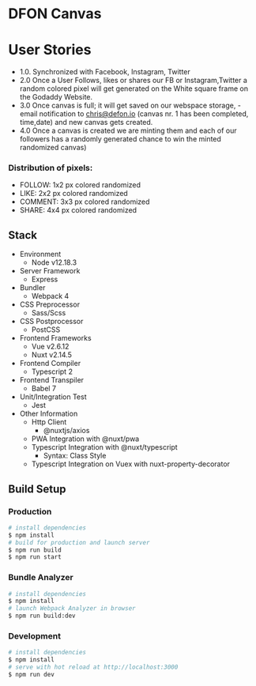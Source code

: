 # DFON Canvas

# User Stories

- 1.0. Synchronized with Facebook, Instagram, Twitter
- 2.0 Once a User Follows, likes or shares our FB or Instagram,Twitter a random colored pixel will get generated on the White square frame on the Godaddy Website.
- 3.0 Once canvas is full; it will get saved on our webspace storage, - email notification to chris@defon.io (canvas nr. 1 has been completed, time,date) and new canvas gets created.
- 4.0 Once a canvas is created we are minting them and each of our followers has a randomly generated chance to win the minted randomized canvas)

### Distribution of pixels:

- FOLLOW: 1x2 px colored randomized
- LIKE: 2x2 px colored randomized
- COMMENT: 3x3 px colored randomized
- SHARE: 4x4 px colored randomized

## Stack

- Environment
  - Node v12.18.3
- Server Framework
  - Express
- Bundler
  - Webpack 4
- CSS Preprocessor
  - Sass/Scss
- CSS Postprocessor
  - PostCSS
- Frontend Frameworks
  - Vue v2.6.12
  - Nuxt v2.14.5
- Frontend Compiler
  - Typescript 2
- Frontend Transpiler
  - Babel 7
- Unit/Integration Test
  - Jest
- Other Information
  - Http Client
    - @nuxtjs/axios
  - PWA Integration with @nuxt/pwa
  - Typescript Integration with @nuxt/typescript
    - Syntax: Class Style
  - Typescript Integration on Vuex with nuxt-property-decorator

## Build Setup

### Production

```bash
# install dependencies
$ npm install
# build for production and launch server
$ npm run build
$ npm run start
```

### Bundle Analyzer

```bash
# install dependencies
$ npm install
# launch Webpack Analyzer in browser
$ npm run build:dev
```

### Development

```bash
# install dependencies
$ npm install
# serve with hot reload at http://localhost:3000
$ npm run dev
```
